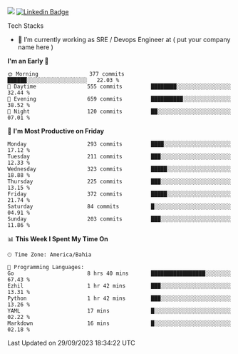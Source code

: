 ![](https://komarev.com/ghpvc/?username=miltlima&color=blue) [![Linkedin Badge](https://img.shields.io/badge/-LinkedIn-blue?style=flat-square&logo=Linkedin&logoColor=white&link=https://www.linkedin.com/in/miltonlimaj/)](https://www.linkedin.com/in/miltonlimaj/) 


Tech Stacks
                 

- 🔭 I’m currently working as SRE / Devops Engineer at ( put your company name here )


<!--START_SECTION:waka-->
**I'm an Early 🐤** 

```text
🌞 Morning                377 commits         ██████░░░░░░░░░░░░░░░░░░░   22.03 % 
🌆 Daytime                555 commits         ████████░░░░░░░░░░░░░░░░░   32.44 % 
🌃 Evening                659 commits         ██████████░░░░░░░░░░░░░░░   38.52 % 
🌙 Night                  120 commits         ██░░░░░░░░░░░░░░░░░░░░░░░   07.01 % 
```
📅 **I'm Most Productive on Friday** 

```text
Monday                   293 commits         ████░░░░░░░░░░░░░░░░░░░░░   17.12 % 
Tuesday                  211 commits         ███░░░░░░░░░░░░░░░░░░░░░░   12.33 % 
Wednesday                323 commits         █████░░░░░░░░░░░░░░░░░░░░   18.88 % 
Thursday                 225 commits         ███░░░░░░░░░░░░░░░░░░░░░░   13.15 % 
Friday                   372 commits         █████░░░░░░░░░░░░░░░░░░░░   21.74 % 
Saturday                 84 commits          █░░░░░░░░░░░░░░░░░░░░░░░░   04.91 % 
Sunday                   203 commits         ███░░░░░░░░░░░░░░░░░░░░░░   11.86 % 
```


📊 **This Week I Spent My Time On** 

```text
🕑︎ Time Zone: America/Bahia

💬 Programming Languages: 
Go                       8 hrs 40 mins       █████████████████░░░░░░░░   67.43 % 
Ezhil                    1 hr 42 mins        ███░░░░░░░░░░░░░░░░░░░░░░   13.31 % 
Python                   1 hr 42 mins        ███░░░░░░░░░░░░░░░░░░░░░░   13.26 % 
YAML                     17 mins             █░░░░░░░░░░░░░░░░░░░░░░░░   02.22 % 
Markdown                 16 mins             █░░░░░░░░░░░░░░░░░░░░░░░░   02.18 % 
```


 Last Updated on 29/09/2023 18:34:22 UTC
<!--END_SECTION:waka-->
